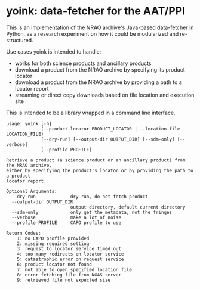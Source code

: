 
# yoink: data-fetcher for the AAT/PPI

This is an implementation of the NRAO archive's Java-based data-fetcher in Python, as a research experiment on how it could be modularized and re-structured.
 
Use cases yoink is intended to handle:
   * works for both science products and ancillary products
   * download a product from the NRAO archive by specifying its product locator
   * download a product from the NRAO archive by providing a path to a locator report
   * streaming or direct copy downloads based on file location and execution site
   
This is intended to be a library wrapped in a command line interface.
 
```
usage: yoink [-h]
             (--product-locator PRODUCT_LOCATOR | --location-file LOCATION_FILE)
             [--dry-run] [--output-dir OUTPUT_DIR] [--sdm-only] [--verbose]
             [--profile PROFILE]

Retrieve a product (a science product or an ancillary product) from the NRAO archive,
either by specifying the product's locator or by providing the path to a product
locator report.

Optional Arguments:
  --dry-run             dry run, do not fetch product
  --output-dir OUTPUT_DIR
                        output directory, default current directory
  --sdm-only            only get the metadata, not the fringes
  --verbose             make a lot of noise
  --profile PROFILE     CAPO profile to use

Return Codes:
	1: no CAPO profile provided
	2: missing required setting
	3: request to locator service timed out
	4: too many redirects on locator service
	5: catastrophic error on request service
	6: product locator not found
	7: not able to open specified location file
	8: error fetching file from NGAS server
	9: retrieved file not expected size
```
